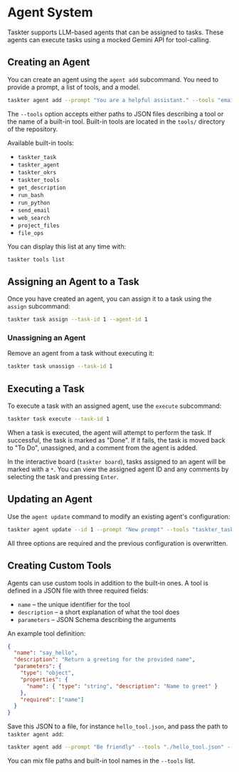 # Agent System

Taskter supports LLM-based agents that can be assigned to tasks. These agents can execute tasks using a mocked Gemini API for tool-calling.

## Creating an Agent

You can create an agent using the `agent add` subcommand. You need to provide a prompt, a list of tools, and a model.

```bash
taskter agent add --prompt "You are a helpful assistant." --tools "email" "calendar" --model "gemini-pro"
```

The `--tools` option accepts either paths to JSON files describing a tool or the name of a built-in tool. Built-in tools are located in the `tools/` directory of the repository.

Available built-in tools:
- `taskter_task`
- `taskter_agent`
- `taskter_okrs`
- `taskter_tools`
- `get_description`
- `run_bash`
- `run_python`
- `send_email`
- `web_search`
- `project_files`
- `file_ops`

You can display this list at any time with:

```bash
taskter tools list
```

## Assigning an Agent to a Task

Once you have created an agent, you can assign it to a task using the `assign` subcommand:

```bash
taskter task assign --task-id 1 --agent-id 1
```

### Unassigning an Agent

Remove an agent from a task without executing it:

```bash
taskter task unassign --task-id 1
```

## Executing a Task

To execute a task with an assigned agent, use the `execute` subcommand:

```bash
taskter task execute --task-id 1
```

When a task is executed, the agent will attempt to perform the task. If successful, the task is marked as "Done". If it fails, the task is moved back to "To Do", unassigned, and a comment from the agent is added.

In the interactive board (`taskter board`), tasks assigned to an agent will be marked with a `*`. You can view the assigned agent ID and any comments by selecting the task and pressing `Enter`.

## Updating an Agent

Use the `agent update` command to modify an existing agent's configuration:

```bash
taskter agent update --id 1 --prompt "New prompt" --tools "taskter_task" --model "gemini-pro"
```

All three options are required and the previous configuration is overwritten.

## Creating Custom Tools

Agents can use custom tools in addition to the built‑in ones. A tool is defined
in a JSON file with three required fields:

- `name` – the unique identifier for the tool
- `description` – a short explanation of what the tool does
- `parameters` – JSON Schema describing the arguments

An example tool definition:

```json
{
  "name": "say_hello",
  "description": "Return a greeting for the provided name",
  "parameters": {
    "type": "object",
    "properties": {
      "name": { "type": "string", "description": "Name to greet" }
    },
    "required": ["name"]
  }
}
```

Save this JSON to a file, for instance `hello_tool.json`, and pass the path to
`taskter agent add`:

```bash
taskter agent add --prompt "Be friendly" --tools "./hello_tool.json" --model "gemini-pro"
```

You can mix file paths and built-in tool names in the `--tools` list.
